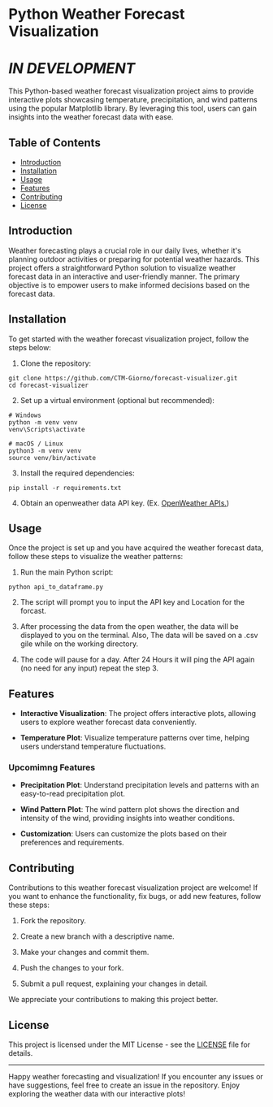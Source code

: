 # Python Weather Forecast Visualization 
# ***IN DEVELOPMENT***

<!-- ![Weather Forecast Visualization](example image here) -->

This Python-based weather forecast visualization project aims to provide interactive plots showcasing temperature, precipitation, and wind patterns using the popular Matplotlib library. By leveraging this tool, users can gain insights into the weather forecast data with ease.

## Table of Contents
- [Introduction](#introduction)
- [Installation](#installation)
- [Usage](#usage)
- [Features](#features)
- [Contributing](#contributing)
- [License](#license)

## Introduction

Weather forecasting plays a crucial role in our daily lives, whether it's planning outdoor activities or preparing for potential weather hazards. This project offers a straightforward Python solution to visualize weather forecast data in an interactive and user-friendly manner. The primary objective is to empower users to make informed decisions based on the forecast data.

## Installation

To get started with the weather forecast visualization project, follow the steps below:

1. Clone the repository:

```
git clone https://github.com/CTM-Giorno/forecast-visualizer.git
cd forecast-visualizer
```

2. Set up a virtual environment (optional but recommended):

```
# Windows
python -m venv venv
venv\Scripts\activate

# macOS / Linux
python3 -m venv venv
source venv/bin/activate
```

3. Install the required dependencies:

```
pip install -r requirements.txt
```

4. Obtain an openweather data API key. (Ex. [OpenWeather APIs.](https://openweathermap.org/api))
## Usage

Once the project is set up and you have acquired the weather forecast data, follow these steps to visualize the weather patterns:

1. Run the main Python script:

```
python api_to_dataframe.py
```

2. The script will prompt you to input the API key and Location for the forcast.
    
3. After processing the data from the open weather, the data will be displayed to you on the terminal. Also, The data will be saved on a .csv gile while on the working directory.

4. The code will pause for a day. After 24 Hours it will ping the API again (no need for any input) repeat the step 3.

## Features

- **Interactive Visualization**: The project offers interactive plots, allowing users to explore weather forecast data conveniently.

- **Temperature Plot**: Visualize temperature patterns over time, helping users understand temperature fluctuations.

### Upcomimng Features

- **Precipitation Plot**: Understand precipitation levels and patterns with an easy-to-read precipitation plot.

- **Wind Pattern Plot**: The wind pattern plot shows the direction and intensity of the wind, providing insights into weather conditions.

- **Customization**: Users can customize the plots based on their preferences and requirements.

## Contributing

Contributions to this weather forecast visualization project are welcome! If you want to enhance the functionality, fix bugs, or add new features, follow these steps:

1. Fork the repository.

2. Create a new branch with a descriptive name.

3. Make your changes and commit them.

4. Push the changes to your fork.

5. Submit a pull request, explaining your changes in detail.

We appreciate your contributions to making this project better.

## License

This project is licensed under the MIT License - see the [LICENSE](LICENSE) file for details.

---

Happy weather forecasting and visualization! If you encounter any issues or have suggestions, feel free to create an issue in the repository. Enjoy exploring the weather data with our interactive plots!
